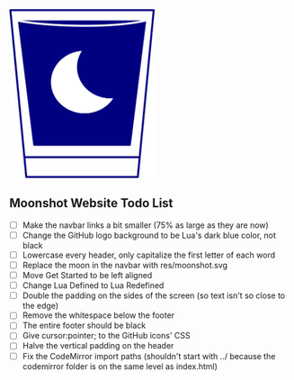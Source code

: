 <img src="res/moonshot.svg" height="300px"/>

## Moonshot Website Todo List
- [ ] Make the navbar links a bit smaller (75% as large as they are now)
- [ ] Change the GitHub logo background to be Lua's dark blue color, not black
- [ ] Lowercase every header, only capitalize the first letter of each word
- [ ] Replace the moon in the navbar with res/moonshot.svg
- [ ] Move Get Started to be left aligned
- [ ] Change Lua Defined to Lua Redefined
- [ ] Double the padding on the sides of the screen (so text isn't so close to the edge)
- [ ] Remove the whitespace below the footer
- [ ] The entire footer should be black
- [ ] Give cursor:pointer; to the GitHub icons' CSS
- [ ] Halve the vertical padding on the header
- [ ] Fix the CodeMirror import paths (shouldn't start with ../ because the codemirror folder is on the same level as index.html)

